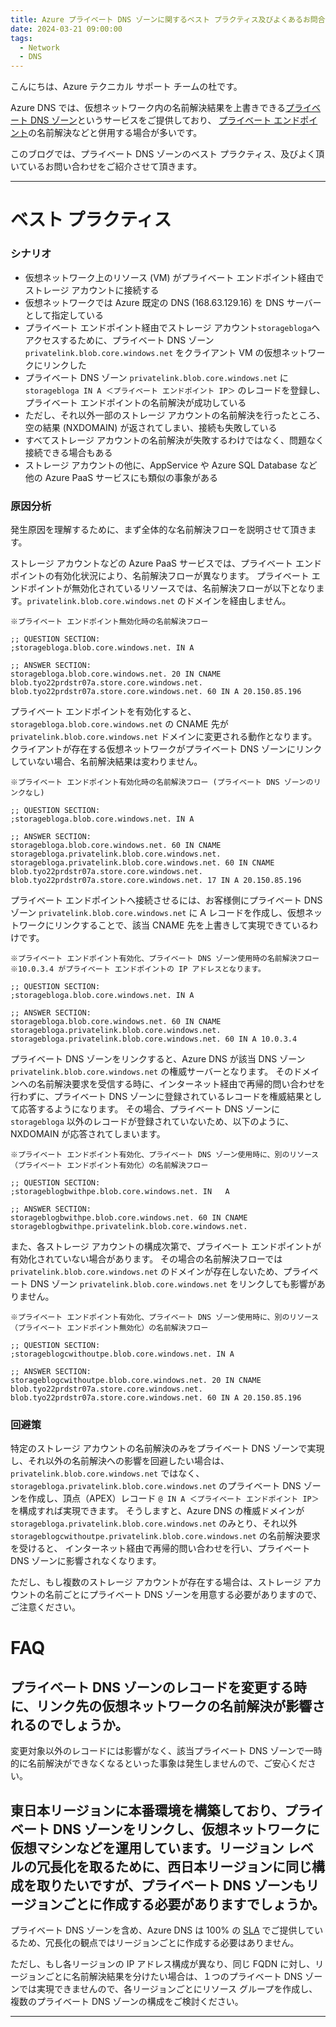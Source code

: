 ```yaml
---
title: Azure プライベート DNS ゾーンに関するベスト プラクティス及びよくあるお問合せ
date: 2024-03-21 09:00:00 
tags:
  - Network
  - DNS
---
```


こんにちは、Azure テクニカル サポート チームの杜です。

Azure DNS では、仮想ネットワーク内の名前解決結果を上書きできる[プライベート DNS ゾーン](https://learn.microsoft.com/ja-jp/azure/dns/private-dns-privatednszone)というサービスをご提供しており、
[プライベート エンドポイント](https://learn.microsoft.com/ja-jp/azure/private-link/private-endpoint-overview)の名前解決などと併用する場合が多いです。

このブログでは、プライベート DNS ゾーンのベスト プラクティス、及びよく頂いているお問い合わせをご紹介させて頂きます。

<!-- more -->

---

# ベスト プラクティス
### シナリオ
- 仮想ネットワーク上のリソース (VM) がプライベート エンドポイント経由でストレージ アカウントに接続する
- 仮想ネットワークでは Azure 既定の DNS (168.63.129.16) を DNS サーバーとして指定している
- プライベート エンドポイント経由でストレージ アカウント`storagebloga`へアクセスするために、プライベート DNS ゾーン `privatelink.blob.core.windows.net` をクライアント VM の仮想ネットワークにリンクした
- プライベート DNS ゾーン `privatelink.blob.core.windows.net` に `storagebloga IN A ＜プライベート エンドポイント IP＞` のレコードを登録し、プライベート エンドポイントの名前解決が成功している
- ただし、それ以外一部のストレージ アカウントの名前解決を行ったところ、空の結果 (NXDOMAIN) が返されてしまい、接続も失敗している
- すべてストレージ アカウントの名前解決が失敗するわけではなく、問題なく接続できる場合もある
- ストレージ アカウントの他に、AppService や Azure SQL Database など他の Azure PaaS サービスにも類似の事象がある

### 原因分析
発生原因を理解するために、まず全体的な名前解決フローを説明させて頂きます。

ストレージ アカウントなどの Azure PaaS サービスでは、プライベート エンドポイントの有効化状況により、名前解決フローが異なります。
プライベート エンドポイントが無効化されているリソースでは、名前解決フローが以下となります。`privatelink.blob.core.windows.net` のドメインを経由しません。
```
※プライベート エンドポイント無効化時の名前解決フロー

;; QUESTION SECTION:
;storagebloga.blob.core.windows.net. IN A

;; ANSWER SECTION:
storagebloga.blob.core.windows.net. 20 IN CNAME blob.tyo22prdstr07a.store.core.windows.net.
blob.tyo22prdstr07a.store.core.windows.net. 60 IN A 20.150.85.196
```
プライベート エンドポイントを有効化すると、`storagebloga.blob.core.windows.net` の CNAME 先が `privatelink.blob.core.windows.net` ドメインに変更される動作となります。
クライアントが存在する仮想ネットワークがプライベート DNS ゾーンにリンクしていない場合、名前解決結果は変わりません。
```
※プライベート エンドポイント有効化時の名前解決フロー (プライベート DNS ゾーンのリンクなし)

;; QUESTION SECTION:
;storagebloga.blob.core.windows.net. IN A

;; ANSWER SECTION:
storagebloga.blob.core.windows.net. 60 IN CNAME storagebloga.privatelink.blob.core.windows.net.
storagebloga.privatelink.blob.core.windows.net. 60 IN CNAME blob.tyo22prdstr07a.store.core.windows.net.
blob.tyo22prdstr07a.store.core.windows.net. 17 IN A 20.150.85.196
```

プライベート エンドポイントへ接続させるには、お客様側にプライベート DNS ゾーン `privatelink.blob.core.windows.net` に A レコードを作成し、仮想ネットワークにリンクすることで、該当 CNAME 先を上書きして実現できているわけです。
```
※プライベート エンドポイント有効化、プライベート DNS ゾーン使用時の名前解決フロー
※10.0.3.4 がプライベート エンドポイントの IP アドレスとなります。

;; QUESTION SECTION:
;storagebloga.blob.core.windows.net. IN A

;; ANSWER SECTION:
storagebloga.blob.core.windows.net. 60 IN CNAME storagebloga.privatelink.blob.core.windows.net.
storagebloga.privatelink.blob.core.windows.net. 60 IN A 10.0.3.4
```

プライベート DNS ゾーンをリンクすると、Azure DNS が該当 DNS ゾーン `privatelink.blob.core.windows.net` の権威サーバーとなります。
そのドメインへの名前解決要求を受信する時に、インターネット経由で再帰的問い合わせを行わずに、プライベート DNS ゾーンに登録されているレコードを権威結果として応答するようになります。
その場合、プライベート DNS ゾーンに `storagebloga` 以外のレコードが登録されていないため、以下のように、NXDOMAIN が応答されてしまいます。
```
※プライベート エンドポイント有効化、プライベート DNS ゾーン使用時に、別のリソース（プライベート エンドポイント有効化）の名前解決フロー

;; QUESTION SECTION:
;storageblogbwithpe.blob.core.windows.net. IN	A

;; ANSWER SECTION:
storageblogbwithpe.blob.core.windows.net. 60 IN CNAME	storageblogbwithpe.privatelink.blob.core.windows.net.
````

また、各ストレージ アカウントの構成次第で、プライベート エンドポイントが有効化されていない場合があります。
その場合の名前解決フローでは `privatelink.blob.core.windows.net` のドメインが存在しないため、プライベート DNS ゾーン `privatelink.blob.core.windows.net` をリンクしても影響がありません。
```
※プライベート エンドポイント有効化、プライベート DNS ゾーン使用時に、別のリソース（プライベート エンドポイント無効化）の名前解決フロー

;; QUESTION SECTION:
;storageblogcwithoutpe.blob.core.windows.net. IN A

;; ANSWER SECTION:
storageblogcwithoutpe.blob.core.windows.net. 20 IN CNAME blob.tyo22prdstr07a.store.core.windows.net.
blob.tyo22prdstr07a.store.core.windows.net. 60 IN A 20.150.85.196
```

### 回避策
特定のストレージ アカウントの名前解決のみをプライベート DNS ゾーンで実現し、それ以外の名前解決への影響を回避したい場合は、`privatelink.blob.core.windows.net` ではなく、
`storagebloga.privatelink.blob.core.windows.net` のプライベート DNS ゾーンを作成し、頂点（APEX）レコード `@ IN A ＜プライベート エンドポイント IP＞` を構成すれば実現できます。
そうしますと、Azure DNS の権威ドメインが `storagebloga.privatelink.blob.core.windows.net` のみとり、それ以外 `storageblogcwithoutpe.privatelink.blob.core.windows.net` の名前解決要求を受けると、
インターネット経由で再帰的問い合わせを行い、プライベート DNS ゾーンに影響されなくなります。

ただし、もし複数のストレージ アカウントが存在する場合は、ストレージ アカウントの名前ごとにプライベート DNS ゾーンを用意する必要がありますので、ご注意ください。

# FAQ
## プライベート DNS ゾーンのレコードを変更する時に、リンク先の仮想ネットワークの名前解決が影響されるのでしょうか。
変更対象以外のレコードには影響がなく、該当プライベート DNS ゾーンで一時的に名前解決ができなくなるといった事象は発生しませんので、ご安心ください。

## 東日本リージョンに本番環境を構築しており、プライベート DNS ゾーンをリンクし、仮想ネットワークに仮想マシンなどを運用しています。リージョン レベルの冗長化を取るために、西日本リージョンに同じ構成を取りたいですが、プライベート DNS ゾーンもリージョンごとに作成する必要がありますでしょうか。
プライベート DNS ゾーンを含め、Azure DNS は 100% の [SLA](https://azure.microsoft.com/ja-jp/updates/azuredns100sla/) でご提供しているため、冗長化の観点ではリージョンごとに作成する必要はありません。

ただし、もし各リージョンの IP アドレス構成が異なり、同じ FQDN に対し、リージョンごとに名前解決結果を分けたい場合は、１つのプライベート DNS ゾーンでは実現できませんので、各リージョンごとにリソース グループを作成し、複数のプライベート DNS ゾーンの構成をご検討ください。

****
